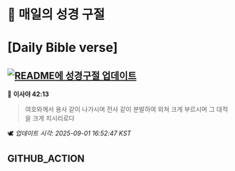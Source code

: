 # 🙏 매일의 성경 구절
# [Daily Bible verse]
## [![README에 성경구절 업데이트](https://github.com/DONGSUKA/first_test/actions/workflows/update-readme-bible.yml/badge.svg)](https://github.com/DONGSUKA/first_test/actions/workflows/update-readme-bible.yml)
<!-- START_BIBLE_VERSE -->
📖 **이사야 42:13**
> 여호와께서 용사 같이 나가시며 전사 같이 분발하여 외쳐 크게 부르시며 그 대적을 크게 치시리로다

🕊️ _업데이트 시각: 2025-09-01 16:52:47 KST_
  <!-- END_BIBLE_VERSE -->
## GITHUB_ACTION
